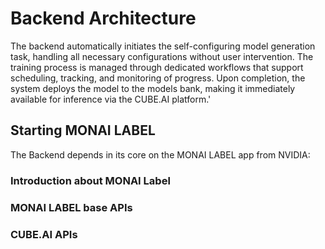 # Backend Architecture

The backend automatically initiates the self-configuring model generation task, handling all necessary configurations without user intervention. The training process is managed through dedicated workflows that support scheduling, tracking, and monitoring of progress. Upon completion, the system deploys the model to the models bank, making it immediately available for inference via the CUBE.AI platform.'

## Starting MONAI LABEL
The Backend depends in its core on the MONAI LABEL app from NVIDIA:

### Introduction about MONAI Label

### MONAI LABEL base APIs
    
### CUBE.AI APIs